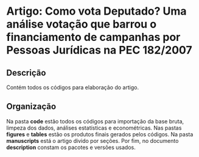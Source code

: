# Artigo: Como vota Deputado? Uma análise votação que barrou o financiamento de campanhas por Pessoas Jurídicas na PEC 182/2007

## Descrição
Contém todos os códigos para elaboração do artigo.

## Organização
Na pasta **code** estão todos os códigos para importação da base bruta, limpeza dos dados, análises estatísticas e econométricas. Nas pastas **figures** e **tables** estão os produtos finais gerados pelos códigos. Na pasta **manuscripts** está o artigo divido por seções. Por fim, no documento **description** constam os pacotes e versões usados.


